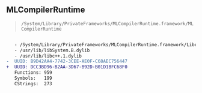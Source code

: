 ## MLCompilerRuntime

> `/System/Library/PrivateFrameworks/MLCompilerRuntime.framework/MLCompilerRuntime`

```diff

   - /System/Library/PrivateFrameworks/MLCompilerRuntime.framework/Libraries/libmlc_rt.dylib
   - /usr/lib/libSystem.B.dylib
   - /usr/lib/libc++.1.dylib
-  UUID: B9D42AA4-7742-3CEE-AE0F-C68AEC756447
+  UUID: DCC3BD96-B2AA-3D67-B92D-B01D1BFC68F0
   Functions: 959
   Symbols:   199
   CStrings:  273

```

